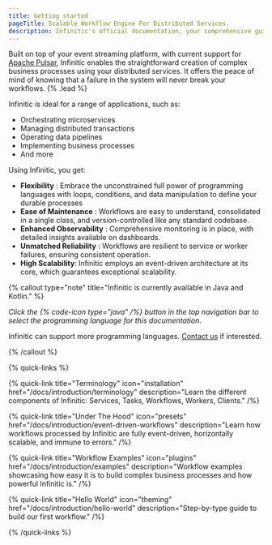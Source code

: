 ```yaml
---
title: Getting started
pageTitle: Scalable Workflow Engine For Distributed Services.
description: Infinitic's official documentation, your comprehensive guide to mastering Infinitic's scalable workflow engine for distributed services. Dive into detailed tutorials, explore in-depth concepts, and discover practical examples to leverage Infinitic effectively in your Java or Kotlin projects. Whether you're orchestrating microservices, managing data pipelines, or implementing complex business processes, our documentation provides the tools and insights you need for success. Start enhancing your distributed systems with Infinitic's robust, scalable, and resilient framework today.
---
```

Built on top of your event streaming platform, with current support for [Apache Pulsar](https://pulsar.apache.org/), Infinitic enables the straightforward creation of complex business processes using your distributed services. It offers the peace of mind of knowing that a failure in the system will never break your workflows. {% .lead %}

 Infinitic is ideal for a range of applications, such as:

* Orchestrating microservices
* Managing distributed transactions
* Operating data pipelines
* Implementing business processes
* And more

Using Infinitic, you get:

* **Flexibility** : Embrace the unconstrained full power of programming languages with loops, conditions, and data manipulation to define your durable processes
* **Ease of Maintenance** : Workflows are easy to understand, consolidated in a single class, and version-controlled like any standard codebase.
* **Enhanced Observability** : Comprehensive monitoring is in place, with detailed insights available on dashboards.
* **Unmatched Reliability** : Workflows are resilient to service or worker failures, ensuring consistent operation.
* **High Scalability**: Infinitic employs an event-driven architecture at its core, which guarantees exceptional scalability.

{% callout type="note" title="Infinitic is currently available in Java and Kotlin." %}


*Click the {% code-icon type="java" /%} button in the top navigation bar to select the programming language for this documentation*.

Infinitic can support more programming languages. [Contact us](/docs/community/contact) if interested.

{% /callout  %}

{% quick-links %}

{% quick-link title="Terminology" icon="installation" href="/docs/introduction/terminology" description="Learn the different components of Infinitic: Services, Tasks, Workflows, Workers, Clients." /%}

{% quick-link title="Under The Hood" icon="presets" href="/docs/introduction/event-driven-workflows" description="Learn how workflows processed by Infinitic are fully event-driven, horizontally scalable, and immune to errors." /%}

{% quick-link title="Workflow Examples" icon="plugins" href="/docs/introduction/examples" description="Workflow examples showcasing how easy it is to build complex business processes and how powerful Infinitic is." /%}

{% quick-link title="Hello World" icon="theming" href="/docs/introduction/hello-world" description="Step-by-type guide to build our first workflow." /%}

{% /quick-links %}

